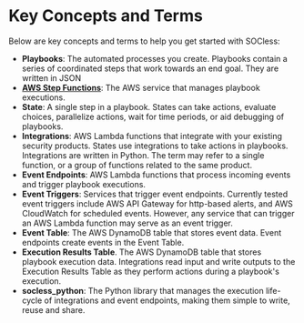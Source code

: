 # Key Concepts and Terms
Below are key concepts and terms to help you get started with SOCless:

- **Playbooks**: The automated processes you create. Playbooks contain a series of coordinated steps that work towards an end goal. They are written in JSON
- **[AWS Step Functions](https://aws.amazon.com/step-functions)**: The AWS service that manages playbook executions.
- **State**: A single step in a playbook. States can take actions, evaluate choices, parallelize actions, wait for time periods, or aid debugging of playbooks.
- **Integrations**: AWS Lambda functions that integrate with your existing security products. States use integrations to take actions in playbooks. Integrations are written in Python. The term may refer to a single function, or a group of functions related to the same product.
- **Event Endpoints**: AWS Lambda functions that process incoming events and trigger playbook executions.
- **Event Triggers**: Services that trigger event endpoints. Currently tested event triggers include AWS API Gateway for http-based alerts, and AWS CloudWatch for scheduled events. However, any service that can trigger an AWS Lambda function may serve as an event trigger.
- **Event Table**: The AWS DynamoDB table that stores event data. Event endpoints create events in the Event Table.
- **Execution Results Table**. The AWS DynamoDB table that stores playbook execution data. Integrations read input and write outputs to the Execution Results Table as they perform actions during a playbook's execution.
- **socless_python**: The Python library that manages the execution life-cycle of integrations and event endpoints, making them simple to write, reuse and share.
